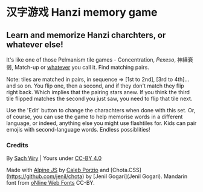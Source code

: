 # 汉字游戏 Hanzi memory game

## Learn and memorize Hanzi charchters, or whatever else!

It's like one of those Pelmanism tile games - Concentration, *Pexeso*, 神経衰弱, Match-up or [whatever](https://en.wikipedia.org/wiki/Concentration_(tile_game)) you call it. Find matching pairs.

Note: tiles are matched in pairs, in sequence => [1st to 2nd], [3rd to 4th]... and so on. You flip one, then a second, and if they don't match they flip right back. Which implies that the pairing stars anew. If you think the third tile flipped matches the second you just saw, you need to flip that tile next.

Use the 'Edit' button to change the charachters when done with this set. Or, of course, you can use the game to help memorise words in a different language, or indeed, anything else you might use flashtiles for. Kids can pair emojis with second-language words. Endless possiblities!

### Credits

By [Sach Wry](https://twitter.com/sachwry) | Yours under [CC-BY 4.0](https://creativecommons.org/licenses/by/4.0/)

Made with [Alpine JS](https://github.com/alpinejs/alpine) by [Caleb Porzio](https://twitter.com/calebporzio) and [Chota.CSS] (https://github.com/jenil/chota) by [Jenil Gogari](Jenil Gogari). Mandarin font from [oNline Web Fonts](https://www.onlinewebfonts.com) CC-BY.
